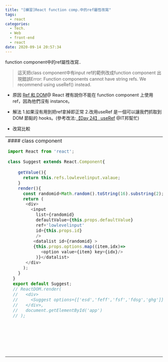 ```yaml
---
title: "[練習]React function comp.中的ref屬性改寫"
tags:
  - react
categories:
  - Tech.
  - Web
  - front-end
  - react
date: 2020-09-14 20:57:34
---
```


function component中的ref屬性改寫．

<!--more-->



> 這天把class component中有input ref的範例改成function component
出現錯誤Error: Function components cannot have string refs. We recommend using useRef() instead.

- 原因
[Ref 和 DOM](https://zh-hant.reactjs.org/docs/refs-and-the-dom.html "Ref 和 DOM")@ React 裡有說你不能在 function component 上使用 ref，因為他們沒有 instance。

- 解法
	1.如果沒有用到把ref拿掉即正常
	2.改用useRef 是一個可以讓我們抓取到 DOM 節點的 hooks。(參考改法:[【Day 24】 useRef](https://ithelp.ithome.com.tw/articles/10221937?sc=rss.iron "【Day 24】 useRef") @IT邦幫忙)



- 改寫比較

<table><tr><td valign="top" width="30%" height="100%">
#### class component

```javascript
import React from 'react';

class Suggest extends React.Component{
  
    getValue(){
      return this.refs.lowlevelinput.valaue;
    }
    render(){
      const randomid=Math.random().toString(16).substring(2);
      return (
       <div>
         <input 
           list={randomid}
           defaultValue={this.props.defaultValue}
           ref='lowlevelinput'
           id={this.props.id}
           />  
          <datalist id={randomid} >
          {this.props.options.map((item,idx)=>
             <option value={item} key={idx}/>
           )}</datalist>
       </div>
      );
    }
  }
  export default Suggest;
  // ReactDOM.render(
  //   <div>
  //     <Suggest options={['esd','feff','fsf','fdsg','ghg']}/>
  //   </div>,
  //   document.getElementById('app')
  // );
```

<!-- recent_releases starts -->
</td><td valign="top" width="30%">
#### function component

```javascript
import React , { useRef }from 'react';

//class Suggest extends React.Component{
  const SuggestOpt=(props)=>{
     // const handleClick = () => {
  const handleChangeValue = (event) => {
    console.log(inputRef.current.value);
  };
   // render(){
    const handleClick = () => {
      inputRef.current.focus(); //滑鼠會跳到input的欄位
    }
    const inputRef = useRef(null);
      const randomid=Math.random().toString(16).substring(2);
      return (
       <div>
         <input 
           list={randomid}
           defaultValue={props.defaultValue}
           ref={inputRef}
           id={props.id}
            onChange={handleChangeValue}
           />  
          <datalist id={randomid} >
          {props.options.map((item,idx)=>
             <option value={item} key={idx}/>
           )}</datalist>
           <button onClick={handleClick}>click me</button>
       </div>
      );
  //  }
  }
  
export default SuggestOpt;
//1.class Suggest extends React.Component{
//改成const SuggestOpt=(props)=>{
//2.拿掉render(){}
//3.改寫ref
```

</td></tr></table>

